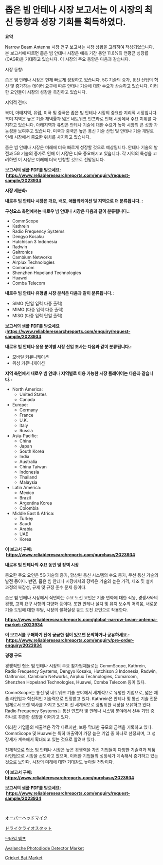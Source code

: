 <p><h1>좁은 빔 안테나 시장 보고서는 이 시장의 최신 동향과 성장 기회를 획득하였다.</h1></p><p><strong>요약</strong></p>
<p><p>Narrow Beam Antenna 시장 연구 보고서는 시장 상황을 고려하여 작성되었습니다. 본 보고서에 따르면 좁은 빔 안테나 시장은 예측 기간 동안 11.6%의 연평균 성장률(CAGR)을 기대하고 있습니다. 이 시장의 주요 동향은 다음과 같습니다.</p><p>시장 동향:</p><p>좁은 빔 안테나 시장은 현재 빠르게 성장하고 있습니다. 5G 기술의 증가, 통신 산업의 혁신 및 증가하는 데이터 요구에 따른 안테나 기술에 대한 수요가 상승하고 있습니다. 이러한 요인들이 시장의 성장을 촉진하고 있습니다.</p><p>지역적 전파:</p><p>북미, 아태지역, 유럽, 미국 및 중국은 좁은 빔 안테나 시장의 중요한 지리적 시장입니다. 북미 지역은 높은 기술 채택률과 넓은 네트워크 인프라로 인해 시장에서 주요 지위를 차지하고 있습니다. 아태지역과 유럽은 안테나 기술에 대한 수요가 높아 시장의 큰 성장 가능성을 보여주고 있습니다. 미국과 중국은 높은 통신 기술 산업 및 안테나 기술 개발로 인해 시장에서 중요한 위치를 차지하고 있습니다.</p><p>좁은 빔 안테나 시장은 미래에 더욱 빠르게 성장할 것으로 예상됩니다. 안테나 기술의 발전과 5G 기술의 증가로 인해 이 시장은 더욱 중요해지고 있습니다. 각 지역의 특성을 고려하면 이 시장은 미래에 더욱 번창할 것으로 전망됩니다.</p></p>
<p><strong>보고서의 샘플 PDF를 받으세요: &nbsp;<a href="https://www.reliableresearchreports.com/enquiry/request-sample/2023934">https://www.reliableresearchreports.com/enquiry/request-sample/2023934</a></strong></p>
<p><strong>시장 세분화:</strong></p>
<p><strong> 내로우 빔 안테나 시장은 개요, 배포, 애플리케이션 및 지역으로 더 분류됩니다. :</strong></p>
<p><strong>구성요소 측면에서는 내로우 빔 안테나 시장은 다음과 같이 분류됩니다.:</strong></p>
<p><ul><li>CommScope</li><li>Kathrein</li><li>Radio Frequency Systems</li><li>Dengyo Kosaku</li><li>Hutchison 3 Indonesia</li><li>Radwin</li><li>Galtronics</li><li>Cambium Networks</li><li>Airplux Technologies</li><li>Comarcom</li><li>Shenzhen Hopeland Technologies</li><li>Huawei</li><li>Comba Telecom</li></ul></p>
<p><strong> 내로우 빔 안테나 유형별 시장 분석은 다음과 같이 분류됩니다.:</strong></p>
<p><ul><li>SIMO (단일 입력 다중 출력)</li><li>MIMO (다중 입력 다중 출력)</li><li>MISO (다중 입력 단일 출력)</li></ul></p>
<p><strong>보고서의 샘플 PDF를 받으세요 :<a href="https://www.reliableresearchreports.com/enquiry/request-sample/2023934">https://www.reliableresearchreports.com/enquiry/request-sample/2023934</a></strong></p>
<p><strong> 내로우 빔 안테나 응용 분야별 시장 산업 조사는 다음과 같이 분류됩니다.:</strong></p>
<p><ul><li>모바일 커뮤니케이션</li><li>위성 커뮤니케이션</li></ul></p>
<p><strong>지역 측면에서 내로우 빔 안테나 지역별로 이용 가능한 시장 플레이어는 다음과 같습니다.:</strong></p>
<p><ul>
    <li>
        North America:
        <ul>
            <li>United States</li>
            <li>Canada</li>
        </ul>
    </li>
    <li>
        Europe:
        <ul>
            <li>Germany</li>
            <li>France</li>
            <li>U.K.</li>
            <li>Italy</li>
            <li>Russia</li>
        </ul>
    </li>
    <li>
        Asia-Pacific:
        <ul>
            <li>China</li>
            <li>Japan</li>
            <li>South Korea</li>
            <li>India</li>
            <li>Australia</li>
            <li>China Taiwan</li>
            <li>Indonesia</li>
            <li>Thailand</li>
            <li>Malaysia</li>
        </ul>
    </li>
    <li>
        Latin America:
        <ul>
            <li>Mexico</li>
            <li>Brazil</li>
            <li>Argentina Korea</li>
            <li>Colombia</li>
        </ul>
    </li>
    <li>
        Middle East & Africa:
        <ul>
            <li>Turkey</li>
            <li>Saudi</li>
            <li>Arabia</li>
            <li>UAE</li>
            <li>Korea</li>
        </ul>
    </li>
    </ul></p>
<p><strong>이 보고서 구매: &nbsp;<a href="https://www.reliableresearchreports.com/purchase/2023934">https://www.reliableresearchreports.com/purchase/2023934</a></strong></p>
<p><strong>내로우 빔 안테나의 주요 동인 및 장벽 시장</strong></p>
<p><p>중요한 주요 요인은 5G 기술의 증가, 향상된 통신 시스템의 수요 증가, 무선 통신 기술의 발전 등이다. 반면, 좁은 빔 안테나 시장에서의 장벽은 기술의 높은 가격, 제조 및 설치 과정의 복잡성, 규제 및 규정 준수 문제 등이다.</p><p>좁은 빔 안테나 시장에서 직면하는 주요 도전 요인은 기술 변화에 대한 적응, 경쟁사와의 경쟁, 고객 요구 사항의 다양화 등이다. 또한 안테나 설치 및 유지 보수의 어려움, 새로운 기술 도입에 대한 부담, 시장의 불확실성 등도 도전 요인으로 작용한다.</p></p>
<p><strong><a href="https://www.reliableresearchreports.com/global-narrow-beam-antenna-market-r2023934">https://www.reliableresearchreports.com/global-narrow-beam-antenna-market-r2023934</a></strong></p>
<p><strong>이 보고서를 구매하기 전에 궁금한 점이 있으면 문의하거나 공유하세요.: &nbsp;<a href="https://www.reliableresearchreports.com/enquiry/pre-order-enquiry/2023934">https://www.reliableresearchreports.com/enquiry/pre-order-enquiry/2023934</a></strong></p>
<p><strong>경쟁 구도</strong></p>
<p><p>경쟁적인 협소 빔 안테나 시장의 주요 참가업체들로는 CommScope, Kathrein, Radio Frequency Systems, Dengyo Kosaku, Hutchison 3 Indonesia, Radwin, Galtronics, Cambium Networks, Airplux Technologies, Comarcom, Shenzhen Hopeland Technologies, Huawei, Comba Telecom 등이 있다. </p><p>CommScope는 통신 및 네트워크 기술 분야에서 세계적으로 유명한 기업으로, 넓은 제품 라인업과 혁신적인 기술력으로 인정받고 있다. Kathrein은 안테나 및 통신 기술 전문 업체로서 오랜 역사를 가지고 있으며 전 세계적으로 광범위한 시장을 보유하고 있다. Radio Frequency Systems는 통신 인프라 및 안테나 시스템 분야에서 선두 기업 중 하나로 꾸준한 성장을 이어가고 있다.</p><p>이러한 기업들의 매출액은 각각 다르지만, 보통 막대한 규모의 금액을 기록하고 있다. CommScope 및 Huawei는 특히 매출액이 가장 높은 기업 중 하나로 선정되며, 그 성장세가 계속해서 확대되고 있는 것으로 알려져 있다.</p><p>전체적으로 협소 빔 안테나 시장은 높은 경쟁력을 가진 기업들이 다양한 기술력과 제품 라인업으로 시장을 선도하고 있으며, 이러한 기업들의 성장세가 계속해서 증가하고 있는 것으로 보인다. 시장의 미래에 대한 기대감도 높아질 전망이다.</p></p>
<p><strong>이 보고서 구매: &nbsp; <a href="https://www.reliableresearchreports.com/purchase/2023934">https://www.reliableresearchreports.com/purchase/2023934</a></strong></p>
<p><strong>보고서의 샘플 PDF를 받으세요: &nbsp;<a href="https://www.reliableresearchreports.com/enquiry/request-sample/2023934">https://www.reliableresearchreports.com/enquiry/request-sample/2023934</a></strong><strong></strong></p>
<p>&nbsp;</p>
<p><p><a href="https://github.com/KaliMetz2023/Market-Research-Report-List-1/blob/main/945049473371.md">オーバーヘッドマイク</a></p><p><a href="https://github.com/JoanaNitzsche/Market-Research-Report-List-1/blob/main/645404173370.md">ドライクライオスタット</a></p><p><a href="https://github.com/JackieFauhey9089475/Market-Research-Report-List-1/blob/main/506810378171.md">모바일 앰프</a></p><p><a href="https://github.com/nathandecarvalho/Market-Research-Report-List-3/blob/main/avalanche-photodiode-detector-market.md">Avalanche Photodiode Detector Market</a></p><p><a href="https://issuu.com/reportprime-2/docs/cricket-bat-market-size-2030.pptx">Cricket Bat Market</a></p></p>